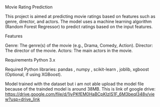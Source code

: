 Movie Rating Prediction

This project is aimed at predicting movie ratings based on features such as genre, director, and actors. The model uses a machine learning algorithm (Random Forest Regressor) to predict ratings based on the input features.

Features

Genre: The genre(s) of the movie (e.g., Drama, Comedy, Action).
Director: The director of the movie.
Actors: The main actors in the movie.

Requirements
Python 3.x 

Required Python libraries:
pandas ,
numpy ,
scikit-learn , 
joblib,
xgboost (Optional, if using XGBoost).

Model trained with the dataset but i am not able upload the model file because of the trainded model is around 38MB.
This is link of google drive: https://drive.google.com/file/d/1iyPKfEM0HaBCpKIzIS1F_6M3beqI348v/view?usp=drive_link
